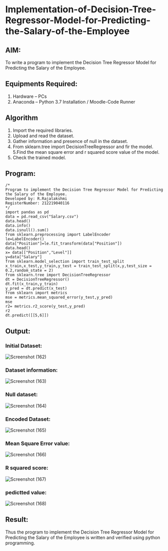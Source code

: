 # Implementation-of-Decision-Tree-Regressor-Model-for-Predicting-the-Salary-of-the-Employee

## AIM:
To write a program to implement the Decision Tree Regressor Model for Predicting the Salary of the Employee.

## Equipments Required:
1. Hardware – PCs
2. Anaconda – Python 3.7 Installation / Moodle-Code Runner

## Algorithm
1. Import the required libraries.
2. Upload and read the dataset.
3. Gather information and presence of null in the dataset.
4. From sklearn.tree import DecisionTreeRegressor and fir the model.
5.Find the mean square error and r squared score value of the model.
6. Check the trained model.

## Program:
```
/*
Program to implement the Decision Tree Regressor Model for Predicting the Salary of the Employee.
Developed by: R.Rajalakshmi
RegisterNumber: 212219040116
*/
import pandas as pd
data = pd.read_csv("Salary.csv")
data.head()
data.info()
data.isnull().sum()
from sklearn.preprocessing import LabelEncoder
le=LabelEncoder()
data["Position"]=le.fit_transform(data["Position"])
data.head()
x= data[["Position","Level"]]
y=data["Salary"]
from sklearn.model_selection import train_test_split
x_train,x_test,y_train,y_test = train_test_split(x,y,test_size = 0.2,random_state = 2)
from sklearn.tree import DecisionTreeRegressor
dt = DecisionTreeRegressor()
dt.fit(x_train,y_train)
y_pred = dt.predict(x_test)
from sklearn import metrics
mse = metrics.mean_squared_error(y_test,y_pred)
mse
r2= metrics.r2_score(y_test,y_pred)
r2
dt.predict([[5,6]])

```

## Output:
### Initial Dataset:
![Screenshot (162)](https://user-images.githubusercontent.com/87656716/173230536-7245e0ea-a021-4411-957c-7bee1e78dd1c.png)
### Dataset information:
![Screenshot (163)](https://user-images.githubusercontent.com/87656716/173230601-87c26093-c70a-4dad-ab83-792fb21cbb5e.png)
### Null dataset:
![Screenshot (164)](https://user-images.githubusercontent.com/87656716/173230704-2d0d9052-ed13-4427-8b71-eb211e232fce.png)
### Encoded Dataset:
![Screenshot (165)](https://user-images.githubusercontent.com/87656716/173230794-f1c456d8-134a-4180-a887-a93ad3fc1deb.png)
### Mean Square Error value:
![Screenshot (166)](https://user-images.githubusercontent.com/87656716/173230842-5c93b33e-f752-4132-b8ff-a933e255247c.png)
### R squared score:
![Screenshot (167)](https://user-images.githubusercontent.com/87656716/173230869-6e4bd2e6-b940-4301-b6e5-10ce651d6b9f.png)
### pedictted value:
![Screenshot (168)](https://user-images.githubusercontent.com/87656716/173230932-e7c8269c-1ceb-43aa-8f11-290102dd98d4.png)

## Result:
Thus the program to implement the Decision Tree Regressor Model for Predicting the Salary of the Employee is written and verified using python programming.
